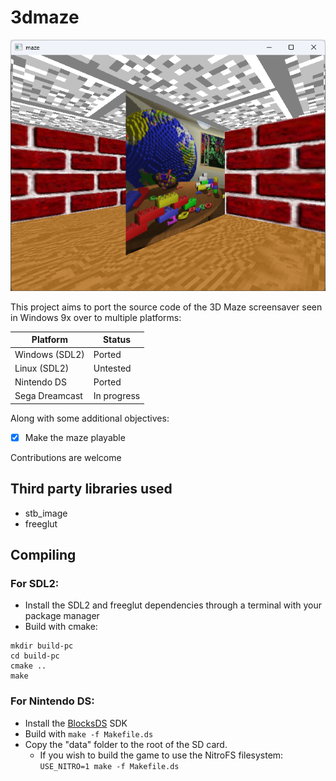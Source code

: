 # 3dmaze

![image](screenshot.png)

This project aims to port the source code of the 3D Maze screensaver seen in Windows 9x over to multiple platforms:

| Platform       | Status                                                |
|----------------|-------------------------------------------------------|
| Windows (SDL2) | Ported                                                |
| Linux (SDL2)   | Untested                                              |
| Nintendo DS    | Ported                                                |
| Sega Dreamcast | In progress                                           |

Along with some additional objectives:
- [x] Make the maze playable

Contributions are welcome

## Third party libraries used
* stb_image
* freeglut

## Compiling

### For SDL2:
* Install the SDL2 and freeglut dependencies through a terminal with your package manager
* Build with cmake:
```
mkdir build-pc
cd build-pc
cmake ..
make
```

### For Nintendo DS:
* Install the [BlocksDS](https://blocksds.skylyrac.net/docs/setup/options/) SDK
* Build with `make -f Makefile.ds`
* Copy the "data" folder to the root of the SD card.
   * If you wish to build the game to use the NitroFS filesystem: `USE_NITRO=1 make -f Makefile.ds`
